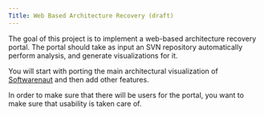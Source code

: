 ```yaml
---
Title: Web Based Architecture Recovery (draft)
---
```


The goal of this project is to implement a web-based architecture recovery portal. The portal should take as input an SVN repository automatically perform analysis, and generate visualizations for it. 

You will start with porting the main architectural visualization of  [Softwarenaut](http://www.inf.usi.ch/phd/lungu/softwarenaut/) and then add other features. 

In order to make sure that there will be users for the portal, you want to make sure that usability is taken care of. 
